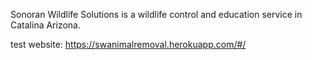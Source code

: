 Sonoran Wildlife Solutions is a wildlife control and education service in Catalina Arizona.

test website: https://swanimalremoval.herokuapp.com/#/